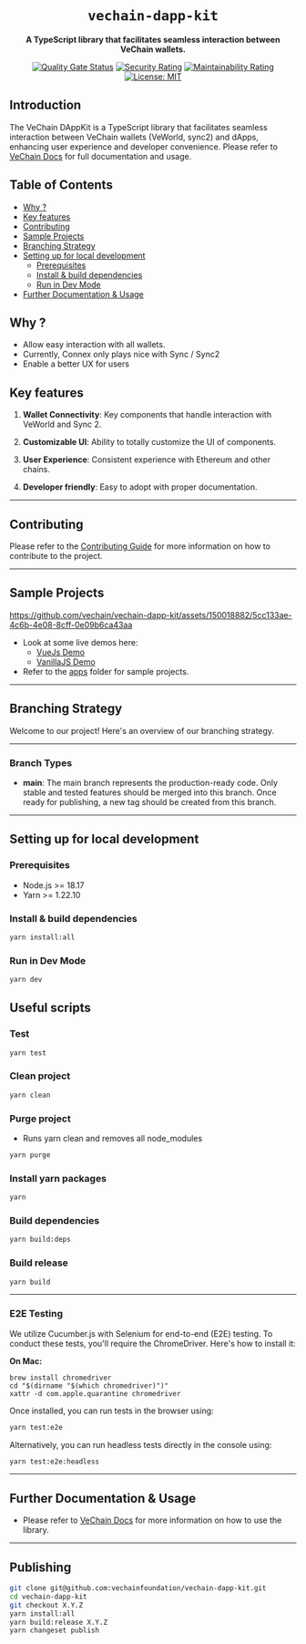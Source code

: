 <div align="center">
    <h1><code>vechain-dapp-kit</code></h1>
    <p>
        <strong>A TypeScript library that facilitates seamless interaction between VeChain wallets.</strong>
    </p>
    <p>
        <a href="https://sonarcloud.io/project/overview?id=vechain_vechain-dapp-kit"><img src="https://sonarcloud.io/api/project_badges/measure?project=vechain_vechain-dapp-kit&metric=alert_status&token=69ceb851539382455c3eba073d1690bb58147af5" alt="Quality Gate Status"></a>
        <a href="https://sonarcloud.io/project/overview?id=vechain_vechain-dapp-kit"><img src="https://sonarcloud.io/api/project_badges/measure?project=vechain_vechain-dapp-kit&metric=security_rating&token=69ceb851539382455c3eba073d1690bb58147af5" alt="Security Rating"></a>
        <a href="https://sonarcloud.io/project/overview?id=vechain_vechain-dapp-kit"><img src="https://sonarcloud.io/api/project_badges/measure?project=vechain_vechain-dapp-kit&metric=sqale_rating&token=69ceb851539382455c3eba073d1690bb58147af5" alt="Maintainability Rating"></a>
        <a href="https://github.com/vechain/vechain-dapp-kit/blob/main/LICENSE"><img src="https://img.shields.io/badge/License-MIT-blue.svg" alt="License: MIT"></a>
    </p>
</div>

## Introduction

The VeChain DAppKit is a TypeScript library that facilitates seamless interaction between VeChain wallets (VeWorld, sync2)
and dApps, enhancing user experience and developer convenience. Please refer to [VeChain Docs](https://docs.vechain.org/developer-resources/sdks-and-providers/dapp-kit) for full documentation and usage.

## Table of Contents

-   [Why ?](#why-)
-   [Key features](#key-features)
-   [Contributing](#contributing)
-   [Sample Projects](#sample-projects)
-   [Branching Strategy](#branching-strategy)
-   [Setting up for local development](#setting-up-for-local-development)
    -   [Prerequisites](#prerequisites)
    -   [Install & build dependencies](#install--build-dependencies)
    -   [Run in Dev Mode](#run-in-dev-mode)
-   [Further Documentation & Usage](#further-documentation--usage)

## Why ?

-   Allow easy interaction with all wallets.
-   Currently, Connex only plays nice with Sync / Sync2
-   Enable a better UX for users

## Key features

1. **Wallet Connectivity**: Key components that handle interaction with VeWorld and Sync 2.

2. **Customizable UI**: Ability to totally customize the UI of components.

3. **User Experience**: Consistent experience with Ethereum and other chains.

4. **Developer friendly**: Easy to adopt with proper documentation.

---

## Contributing

Please refer to the [Contributing Guide](./CONTRIBUTING.md) for more information on how to contribute to the project.

---

## Sample Projects

https://github.com/vechain/vechain-dapp-kit/assets/150018882/5cc133ae-4c6b-4e08-8cff-0e09b6ca43aa

-   Look at some live demos here:
    -   [VueJs Demo](https://vechain.github.io/vechain-dapp-kit/vue/)
    -   [VanillaJS Demo](https://vechain.github.io/vechain-dapp-kit/vanilla/)
-   Refer to the [apps](./examples) folder for sample projects.

---

## Branching Strategy

Welcome to our project! Here's an overview of our branching strategy.

---

### Branch Types

-   **main**: The main branch represents the production-ready code. Only stable and tested features should be merged into
    this branch. Once ready for publishing, a new tag should be created from this branch.

---

## Setting up for local development

### Prerequisites

-   Node.js >= 18.17
-   Yarn >= 1.22.10

### Install & build dependencies

```bash
yarn install:all
```

### Run in Dev Mode

```bash
yarn dev
```

## Useful scripts

### Test

```bash
yarn test
```

### Clean project

```bash
yarn clean
```

### Purge project

-   Runs yarn clean and removes all node_modules

```bash
yarn purge
```

### Install yarn packages

```bash
yarn
```

### Build dependencies

```bash
yarn build:deps
```

### Build release

```bash
yarn build
```

---

### E2E Testing

We utilize Cucumber.js with Selenium for end-to-end (E2E) testing. To conduct these tests, you'll require the ChromeDriver. Here's how to install it:

**On Mac:**

```shell
brew install chromedriver
cd "$(dirname "$(which chromedriver)")"
xattr -d com.apple.quarantine chromedriver
```

Once installed, you can run tests in the browser using:

```bash
yarn test:e2e
```

Alternatively, you can run headless tests directly in the console using:

```bash
yarn test:e2e:headless
```

---

## Further Documentation & Usage

-   Please refer to [VeChain Docs](https://docs.vechain.org/developer-resources/sdks-and-providers) for more information
    on how to use the library.

---

## Publishing

```bash
git clone git@github.com:vechainfoundation/vechain-dapp-kit.git
cd vechain-dapp-kit
git checkout X.Y.Z
yarn install:all
yarn build:release X.Y.Z
yarn changeset publish
```
